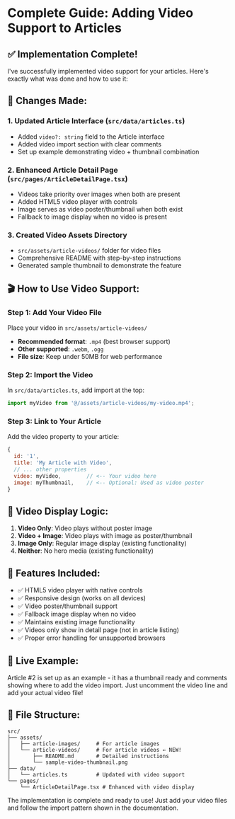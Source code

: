 # Complete Guide: Adding Video Support to Articles

## ✅ Implementation Complete!

I've successfully implemented video support for your articles. Here's exactly what was done and how to use it:

## 🔧 Changes Made:

### 1. **Updated Article Interface** (`src/data/articles.ts`)
- Added `video?: string` field to the Article interface
- Added video import section with clear comments
- Set up example demonstrating video + thumbnail combination

### 2. **Enhanced Article Detail Page** (`src/pages/ArticleDetailPage.tsx`)
- Videos take priority over images when both are present
- Added HTML5 video player with controls
- Image serves as video poster/thumbnail when both exist
- Fallback to image display when no video is present

### 3. **Created Video Assets Directory**
- `src/assets/article-videos/` folder for video files
- Comprehensive README with step-by-step instructions
- Generated sample thumbnail to demonstrate the feature

## 🎬 How to Use Video Support:

### Step 1: Add Your Video File
Place your video in `src/assets/article-videos/`
- **Recommended format**: `.mp4` (best browser support)
- **Other supported**: `.webm`, `.ogg`
- **File size**: Keep under 50MB for web performance

### Step 2: Import the Video
In `src/data/articles.ts`, add import at the top:
```javascript
import myVideo from '@/assets/article-videos/my-video.mp4';
```

### Step 3: Link to Your Article
Add the video property to your article:
```javascript
{
  id: '1',
  title: 'My Article with Video',
  // ... other properties
  video: myVideo,        // <-- Your video here
  image: myThumbnail,    // <-- Optional: Used as video poster
}
```

## 🎯 Video Display Logic:

1. **Video Only**: Video plays without poster image
2. **Video + Image**: Video plays with image as poster/thumbnail
3. **Image Only**: Regular image display (existing functionality)
4. **Neither**: No hero media (existing functionality)

## 📱 Features Included:

- ✅ HTML5 video player with native controls
- ✅ Responsive design (works on all devices)
- ✅ Video poster/thumbnail support
- ✅ Fallback image display when no video
- ✅ Maintains existing image functionality
- ✅ Videos only show in detail page (not in article listing)
- ✅ Proper error handling for unsupported browsers

## 🚀 Live Example:

Article #2 is set up as an example - it has a thumbnail ready and comments showing where to add the video import. Just uncomment the video line and add your actual video file!

## 📁 File Structure:
```
src/
├── assets/
│   ├── article-images/     # For article images
│   └── article-videos/     # For article videos ← NEW!
│       ├── README.md       # Detailed instructions
│       └── sample-video-thumbnail.png
├── data/
│   └── articles.ts         # Updated with video support
└── pages/
    └── ArticleDetailPage.tsx # Enhanced with video display
```

The implementation is complete and ready to use! Just add your video files and follow the import pattern shown in the documentation.
